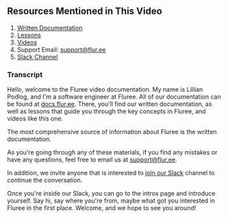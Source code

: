 ## Resources Mentioned in This Video 

1. [Written Documentation](https://docs.flur.ee/docs)
2. [Lessons](https://docs.flur.ee/lesson)
3. [Videos](https://docs.flur.ee/video)
4. Support Email: support@flur.ee
5. <a href="https://join.slack.com/t/flureedb/shared_invite/enQtNTM1NzI4MTEzODA4LWEzNTMzN2VmYjBiODQ5MDUzODg1M2E3OTBjNGVmM2EwNmZhMGMwNTg2ZmJiZjk2MjA5NDkwYTk0OTVhODQ1Y2U" target="_blank" rel="noopener noreferrer">Slack Channel</a>

### Transcript

Hello, welcome to the Fluree video documentation. My name is Lillian Podlog, and I'm a software engineer at Fluree. All of our documentation can be found at [docs.flur.ee](https://docs.flur.ee/docs). There, you'll find our written documentation, as well as lessons that guide you through the key concepts in Fluree, and videos like this one. 

The most comprehensive source of information about Fluree is the written documentation. 

As you're going through any of these materials, if you find any mistakes or have any questions, feel free to email us at support@flur.ee.

In addition, we invite anyone that is interested to <a href="https://join.slack.com/t/flureedb/shared_invite/enQtNTM1NzI4MTEzODA4LWEzNTMzN2VmYjBiODQ5MDUzODg1M2E3OTBjNGVmM2EwNmZhMGMwNTg2ZmJiZjk2MjA5NDkwYTk0OTVhODQ1Y2U" target="_blank" rel="noopener noreferrer">join our Slack</a> channel to continue the conversation.

Once you're inside our Slack, you can go to the intros page and introduce yourself. Say hi, say where you're from, maybe what got you interested in Fluree in the first place. Welcome, and we hope to see you around!